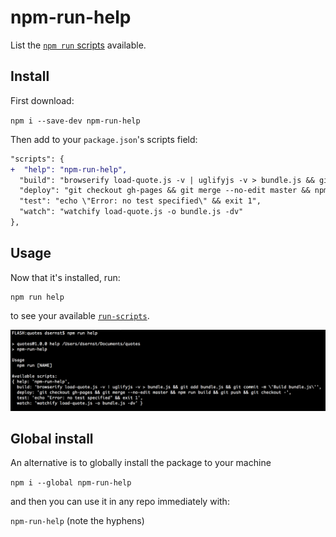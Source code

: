# npm-run-help

List the [`npm run` scripts](https://docs.npmjs.com/cli/run-script) available.

## Install

First download:

`npm i --save-dev npm-run-help`

Then add to your `package.json`'s scripts field:

```diff
"scripts": {
+  "help": "npm-run-help",
  "build": "browserify load-quote.js -v | uglifyjs -v > bundle.js && git add bundle.js && git commit -m 'Build bundle.js'",
  "deploy": "git checkout gh-pages && git merge --no-edit master && npm run build && git push && git checkout -",
  "test": "echo \"Error: no test specified\" && exit 1",
  "watch": "watchify load-quote.js -o bundle.js -dv"
},
```


## Usage

Now that it's installed, run:

```
npm run help
```

to see your available [`run-scripts`](https://docs.npmjs.com/cli/run-script).

![screenshot](screenshot.png)

## Global install

An alternative is to globally install the package to your machine

`npm i --global npm-run-help`

and then you can use it in any repo immediately with:

`npm-run-help` (note the hyphens)
